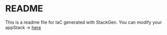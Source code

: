 # README
This is a readme file for IaC generated with StackGen.
You can modify your appStack -> [here](http://main.dev.stackgen.com/appstacks/63ea0cda-def0-42c7-ac83-0a41a2abc435)

